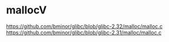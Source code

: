 # mallocV

https://github.com/bminor/glibc/blob/glibc-2.32/malloc/malloc.c  
https://github.com/bminor/glibc/blob/glibc-2.31/malloc/malloc.c
